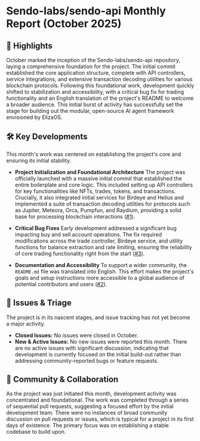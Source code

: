 # Sendo-labs/sendo-api Monthly Report (October 2025)

## 🚀 Highlights
October marked the inception of the Sendo-labs/sendo-api repository, laying a comprehensive foundation for the project. The initial commit established the core application structure, complete with API controllers, service integrations, and extensive transaction decoding utilities for various blockchain protocols. Following this foundational work, development quickly shifted to stabilization and accessibility, with a critical bug fix for trading functionality and an English translation of the project's README to welcome a broader audience. This initial burst of activity has successfully set the stage for building out the modular, open-source AI agent framework envisioned by ElizaOS.

## 🛠️ Key Developments
This month's work was centered on establishing the project's core and ensuring its initial stability.

- **Project Initialization and Foundational Architecture**
  The project was officially launched with a massive initial commit that established the entire boilerplate and core logic. This included setting up API controllers for key functionalities like NFTs, trades, tokens, and transactions. Crucially, it also integrated initial services for Birdeye and Helius and implemented a suite of transaction decoding utilities for protocols such as Jupiter, Meteora, Orca, Pumpfun, and Raydium, providing a solid base for processing blockchain interactions ([#1](https://github.com/Sendo-labs/sendo-api/pull/1)).

- **Critical Bug Fixes**
  Early development addressed a significant bug impacting buy and sell account operations. The fix required modifications across the trade controller, Birdeye service, and utility functions for balance extraction and rate limiting, ensuring the reliability of core trading functionality right from the start ([#3](https://github.com/Sendo-labs/sendo-api/pull/3)).

- **Documentation and Accessibility**
  To support a wider community, the `README.md` file was translated into English. This effort makes the project's goals and setup instructions more accessible to a global audience of potential contributors and users ([#2](https://github.com/Sendo-labs/sendo-api/pull/2)).

## 🐛 Issues & Triage
The project is in its nascent stages, and issue tracking has not yet become a major activity.

- **Closed Issues:** No issues were closed in October.
- **New & Active Issues:** No new issues were reported this month. There are no active issues with significant discussion, indicating that development is currently focused on the initial build-out rather than addressing community-reported bugs or feature requests.

## 💬 Community & Collaboration
As the project was just initiated this month, development activity was concentrated and foundational. The work was completed through a series of sequential pull requests, suggesting a focused effort by the initial development team. There were no instances of broad community discussion on pull requests or issues, which is typical for a project in its first days of existence. The primary focus was on establishing a stable codebase to build upon.